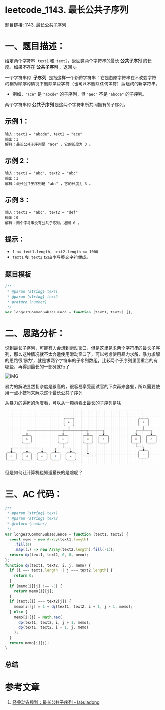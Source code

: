# leetcode_1143. 最长公共子序列

题目链接: [1143. 最长公共子序列](https://leetcode.cn/problems/longest-common-subsequence/)

# 一、题目描述：

给定两个字符串  `text1` 和  `text2`，返回这两个字符串的最长 **公共子序列** 的长度。如果不存在 **公共子序列** ，返回 `0`。

一个字符串的  **子序列**  是指这样一个新的字符串：它是由原字符串在不改变字符的相对顺序的情况下删除某些字符（也可以不删除任何字符）后组成的新字符串。

- 例如，`"ace"` 是 `"abcde"` 的子序列，但 `"aec"` 不是 `"abcde"` 的子序列。

两个字符串的 **公共子序列** 是这两个字符串所共同拥有的子序列。

## 示例 1：

```
输入：text1 = "abcde", text2 = "ace"
输出：3
解释：最长公共子序列是 "ace" ，它的长度为 3 。
```

## 示例 2：

```
输入：text1 = "abc", text2 = "abc"
输出：3
解释：最长公共子序列是 "abc" ，它的长度为 3 。
```

## 示例 3：

```
输入：text1 = "abc", text2 = "def"
输出：0
解释：两个字符串没有公共子序列，返回 0 。
```

## 提示：

- `1 <= text1.length, text2.length <= 1000`
- `text1` 和  `text2` 仅由小写英文字符组成。

## 题目模板

```js
/**
 * @param {string} text1
 * @param {string} text2
 * @return {number}
 */
var longestCommonSubsequence = function (text1, text2) {};
```

# 二、思路分析：

说到最长子序列，可能有人会想到滑动窗口，但是这里是求两个字符串的最长子序列，那么这种情况就不太合适使用滑动窗口了，可以考虑使用暴力求解，暴力求解的思路很‘暴力’，就是求两个字符串的子序列数组，比较两个子序列里面重合的有哪些，再得到最长的一部分就行了

![IMG](../IMG/t_6.png)

暴力的解法显然复杂度是很高的，很容易享受面试官的下次再来套餐，所以需要使用一点小技巧来解决这个最长公共子序列

从暴力的遍历的角度看，可以从一颗树看出最长的子序列是啥

![IMG](../IMG/67.png)

但是如何让计算机也知道最长的是啥呢？

# 三、AC 代码：

```js
/**
 * @param {string} text1
 * @param {string} text2
 * @return {number}
 */
var longestCommonSubsequence = function (text1, text2) {
  const memo = new Array(text1.length)
    .fill(0)
    .map((i) => new Array(text2.length).fill(-1));
  return dp(text1, text2, 0, 0, memo);
};
function dp(text1, text2, i, j, memo) {
  if (i === text1.length || j === text2.length) {
    return 0;
  }
  if (memo[i][j] !== -1) {
    return memo[i][j];
  }
  if (text1[i] === text2[j]) {
    memo[i][j] = 1 + dp(text1, text2, i + 1, j + 1, memo);
  } else {
    memo[i][j] = Math.max(
      dp(text1, text2, i, j + 1, memo),
      dp(text1, text2, i + 1, j, memo)
    );
  }
  return memo[i][j];
}
```

## 总结

# 参考文章

1. [经典动态规划：最长公共子序列 - labuladong](https://labuladong.gitee.io/algo/3/24/76/)

